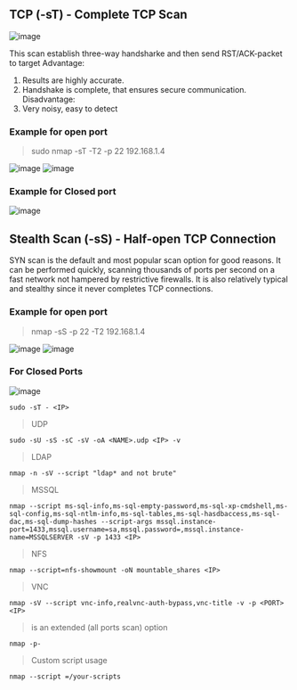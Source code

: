 ## TCP (-sT) - Complete TCP Scan

![image](https://user-images.githubusercontent.com/34310266/169390619-0668d069-5be1-420a-a9f0-b7b20b573076.png)

This scan establish three-way handsharke and then send RST/ACK-packet to target
Advantage:
1) Results are highly accurate.
2) Handshake is complete, that ensures secure communication.
Disadvantage:
1) Very noisy, easy to detect
### Example for open port
>sudo nmap -sT -T2 -p 22  192.168.1.4

![image](https://user-images.githubusercontent.com/34310266/169389899-49f41152-2227-4f78-9394-66382769e25d.png)
![image](https://user-images.githubusercontent.com/34310266/169390032-7e591a43-7abb-4421-9146-4a424f462b8d.png)

### Example for Closed port

![image](https://user-images.githubusercontent.com/34310266/169390919-babd3e5b-0541-4b38-9551-b11cec27533f.png)

## Stealth Scan (-sS) - Half-open TCP Connection
SYN scan is the default and most  popular scan option for good reasons. It can be performed quickly,  scanning thousands of ports per second on a fast network not hampered by  restrictive firewalls. It is also relatively typical and stealthy since  it never completes TCP connections.

### Example for open port
> nmap -sS -p 22 -T2 192.168.1.4
> 
![image](https://user-images.githubusercontent.com/34310266/169657471-15b758ce-17d9-4d24-bbc1-bea1a7af680d.png)
![image](https://user-images.githubusercontent.com/34310266/169657853-00521fb4-2583-4932-9e6b-c228afc453f7.png)

### For Closed Ports

![image](https://user-images.githubusercontent.com/34310266/169657870-c9e8aa70-04c6-4eab-9df6-77bb6beda7a8.png)

````
sudo -sT - <IP>
````
> UDP
````
sudo -sU -sS -sC -sV -oA <NAME>.udp <IP> -v
````
> LDAP
````
nmap -n -sV --script "ldap* and not brute"
````
> MSSQL
````
nmap --script ms-sql-info,ms-sql-empty-password,ms-sql-xp-cmdshell,ms-sql-config,ms-sql-ntlm-info,ms-sql-tables,ms-sql-hasdbaccess,ms-sql-dac,ms-sql-dump-hashes --script-args mssql.instance-port=1433,mssql.username=sa,mssql.password=,mssql.instance-name=MSSQLSERVER -sV -p 1433 <IP>
````
> NFS
````
nmap --script=nfs-showmount -oN mountable_shares <IP>
````
> VNC
````
nmap -sV --script vnc-info,realvnc-auth-bypass,vnc-title -v -p <PORT> <IP>
````
 > is an extended (all ports scan) option
 ````
 nmap -p-
 ````
 > Custom script usage
````
nmap --script =/your-scripts
````
